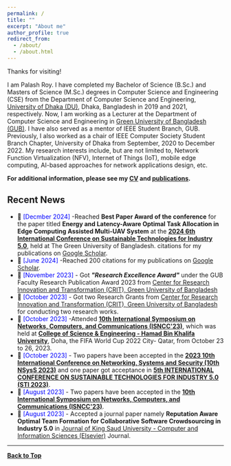 ```yaml
---
permalink: /
title: ""
excerpt: "About me"
author_profile: true
redirect_from: 
  - /about/
  - /about.html
---
```


Thanks for visiting!


I am Palash Roy. I have completed my Bachelor of Science (B.Sc.) and Masters of Science (M.Sc.) degrees in Computer Science and Engineering (CSE) from the Department of Computer Science and Engineering, [University of Dhaka (DU)](https://www.du.ac.bd/), Dhaka, Bangladesh in 2019 and 2021, respectively. Now, I am working as a Lecturer at the Department of Computer Science and Engineering in [Green University of Bangladesh (GUB)](https://green.edu.bd/). I have also served as a mentor of IEEE Student Branch, GUB. Previously, I also worked as a chair of IEEE Computer Society Student Branch Chapter, University of Dhaka from September, 2020 to December 2022. My research interests include, but are not limited to, Network Function Virtualization (NFV), Internet of Things (IoT), mobile edge computing, AI-based approaches for network applications design, etc.

**For additional information, please see my [CV](https://PalashRoy975.github.io/cv/) and [publications](https://PalashRoy975.github.io/publications/).**


<!-- <a href="https://sujansarker.github.io/publications/"> <img src="https://sujansarker.github.io/images/pubs.png" alt="Publication Venues"
	title="Publication Venues" width="600" height="200"> </a>
 * 📢 <span style="color:Blue"> [March 2023] </span> -Reached 100 citations for my publications on [Google Scholar](https://scholar.google.com/citations?user=6YbqlUkAAAAJ&hl=en).
<!-- *  📢 <span style="color:Blue"> [February 2023] </span> - Accepted a journal paper namely **Energy Cooperation Among Sustainable Base Stations in Multi-Operator Cellular Networks** in [IEEE Access](https://ieeeaccess.ieee.org/) Journal. 
* 📢 <span style="color:Blue"> [January 2023] </span> - Got ***"Outstanding Research Award"*** under the GUB Faculty Research Publication Award 2022 from [Center for Research Innovation and Transformation (CRIT), Green University of Bangladesh](http://crit.green.edu.bd/).
* 📢 <span style="color:Blue"> [October 2022] </span> - Two ***long papers*** got accepted in  [4th INTERNATIONAL CONFERENCE ON
SUSTAINABLE TECHNOLOGIES FOR INDUSTRY 4.0 (STI 2022)](https://fse.green.edu.bd/sti-2022/).
* 📢 <span style="color:Blue"> [June 2022] </span> - Accepted a journal paper namely **A Binary Grey Wolf Optimization Algorithm for Deployment of Virtual Network Functions in 5G Hybrid Cloud** in [Computer Communication (Elsevier)](https://www.journals.elsevier.com/computer-communications). 
* 📢 <span style="color:Blue"> [May 2022] </span> - Got Research Grants from [Center for Research Innovation and Transformation (CRIT), Green University of Bangladesh](http://crit.green.edu.bd/) for conducting two research works. 
* 📢 <span style="color:Blue"> [March 2022] </span> - Successfully defended my Master of Science (MSc) thesis. 
* 📢 <span style="color:Blue"> [December 2021] </span> - One [long paper](https://ieeexplore.ieee.org/document/9732579) namely **Enhancing Quality of Experience of 5G Users Exploiting Deep Q-Learning** got the Best Paper Award (Bronze) in  [3rd INTERNATIONAL CONFERENCE ON
SUSTAINABLE TECHNOLOGIES FOR INDUSTRY 4.0 (STI 2021)](http://fse.green.edu.bd/sti-2021/).
* 📢 <span style="color:Blue"> [November 2021] </span> - Four ***long papers*** got accepted in  [3rd INTERNATIONAL CONFERENCE ON
SUSTAINABLE TECHNOLOGIES FOR INDUSTRY 4.0 (STI 2021)](http://fse.green.edu.bd/sti-2021/).
* 📢 <span style="color:Blue"> [April 2021] </span> - One [journal paper](https://www.sciencedirect.com/science/article/abs/pii/S014036642100164X) namely **Multi-criteria handover mobility management in 5G cellular network** got accepted in [Computer Communication (Elsevier)](https://www.journals.elsevier.com/computer-communications).
* 📢 <span style="color:Blue"> [December 2020] </span> - Got Fellowship Scholarship from [ICT Division, People’s Republic of Bangladesh](http://ims.ictd.gov.bd/)
for conducting extensive research work on M.Sc. Thesis. 
-->


## Recent News
* 📢 <span style="color:Blue"> [Decmber 2024] </span> -Reached **Best Paper Award of the conference** for the paper titled **Energy and Latency-Aware Optimal Task Allocation in Edge Computing Assisted Multi-UAV System** at the **[2024 6th International Conference on Sustainable Technologies for Industry 5.0](https://sti.green.edu.bd/)**, held at The Green University of Bangladesh.
  citations for my publications on [Google Scholar](https://scholar.google.com/citations?user=6YbqlUkAAAAJ&hl=en).
* 📢 <span style="color:Blue"> [June 2024] </span> -Reached 200 citations for my publications on [Google Scholar](https://scholar.google.com/citations?user=6YbqlUkAAAAJ&hl=en).
* 📢 <span style="color:Blue"> [November 2023] </span> - Got ***"Research Excellence Award"*** under the GUB Faculty Research Publication Award 2023 from [Center for Research Innovation and Transformation (CRIT), Green University of Bangladesh](http://crit.green.edu.bd/)
* 📢 <span style="color:Blue"> [October 2023] </span> - Got two Research Grants from [Center for Research Innovation and Transformation (CRIT), Green University of Bangladesh](http://crit.green.edu.bd/) for conducting two research works. 
* 📢 <span style="color:Blue"> [October 2023] </span> -Attended [**10th International Symposium on Networks, Computers, and Communications (ISNCC'23)**](https://www.isncc-conf.org/), which was held at [**College of Science & Engineering - Hamad Bin Khalifa University**](https://www.hbku.edu.qa/en), Doha, the FIFA World Cup 2022 City- Qatar, from October 23 to 26, 2023.
* 📢 <span style="color:Blue"> [October 2023] </span> - Two papers have been accepted in the [**2023 10th International Conference on Networking, Systems and Security (10th NSysS 2023)**](https://cse.buet.ac.bd/nsyss2023/) and one paper got acceptance in  [**5th INTERNATIONAL CONFERENCE ON
SUSTAINABLE TECHNOLOGIES FOR INDUSTRY 5.0 (STI 2023)**](https://sti.green.edu.bd/).
* 📢 <span style="color:Blue"> [August 2023] </span> - Two papers have been accepted in the [**10th International Symposium on Networks, Computers, and Communications (ISNCC'23)**](https://www.isncc-conf.org/).
* 📢 <span style="color:Blue"> [August 2023] </span> - Accepted a journal paper namely **Reputation Aware Optimal Team Formation for Collaborative Software Crowdsourcing in Industry 5.0** in [Journal of King Saud University - Computer and Information Sciences (Elsevier)](https://www.sciencedirect.com/journal/journal-of-king-saud-university-computer-and-information-sciences) Journal.


----------------------------------------

[**Back to Top**](#)


<!-- <script type='text/javascript' id='clustrmaps' src='//cdn.clustrmaps.com/map_v2.js?cl=ffffff&w=320&t=m&d=ipF0iF0Q-RsFHP1VWejYRbFjf-eSQyozfam19f0UfGo'></script> -->



